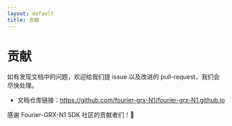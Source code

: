 ```yaml
---
layout: default
title: 贡献
---
```


# 贡献

如有发现文档中的问题，欢迎给我们提 issue 以及改进的 pull-request，我们会尽快处理。

- 文档仓库链接：https://github.com/fourier-grx-N1/fourier-grx-N1.github.io

感谢 Fourier-GRX-N1 SDK 社区的贡献者们！🎉